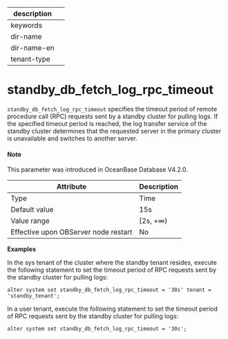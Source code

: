 | description ||
|---|---|
| keywords ||
| dir-name ||
| dir-name-en ||
| tenant-type ||

# standby_db_fetch_log_rpc_timeout

`standby_db_fetch_log_rpc_timeout` specifies the timeout period of remote procedure call (RPC) requests sent by a standby cluster for pulling logs. If the specified timeout period is reached, the log transfer service of the standby cluster determines that the requested server in the primary cluster is unavailable and switches to another server. 

<main id="notice" type='explain'>

  <h4>Note</h4>

  <p>This parameter was introduced in OceanBase Database V4.2.0. </p>

</main>

| **Attribute** | **Description** |
| --- | --- |
| Type | Time |
| Default value | 15s |
| Value range | [2s, +∞) |
| Effective upon OBServer node restart | No |

**Examples**

In the sys tenant of the cluster where the standby tenant resides, execute the following statement to set the timeout period of RPC requests sent by the standby cluster for pulling logs: 

```shell
alter system set standby_db_fetch_log_rpc_timeout = '30s' tenant = 'standby_tenant';
```

In a user tenant, execute the following statement to set the timeout period of RPC requests sent by the standby cluster for pulling logs: 

```shell
alter system set standby_db_fetch_log_rpc_timeout = '30s';
```
